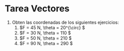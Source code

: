 # Tarea Vectores 

1. Obten las coordenadas de los siguientes ejercicios:
    1. $F = 45 N, \theta = 20^{\circ} $
    1. $F = 30 N, \theta = 110 $
    1. $F = 50 N, \theta = 210 $
    1. $F = 90 N, \theta = 290 $
